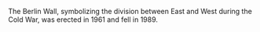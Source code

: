 The Berlin Wall, symbolizing the division between East and West during the Cold War, was erected in 1961 and fell in 1989.
